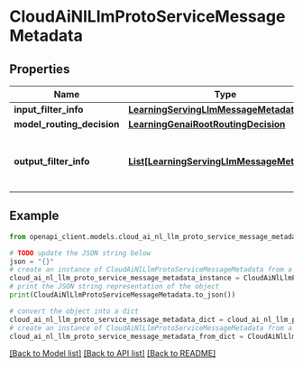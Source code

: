 # CloudAiNlLlmProtoServiceMessageMetadata


## Properties

Name | Type | Description | Notes
------------ | ------------- | ------------- | -------------
**input_filter_info** | [**LearningServingLlmMessageMetadata**](LearningServingLlmMessageMetadata.md) |  | [optional] 
**model_routing_decision** | [**LearningGenaiRootRoutingDecision**](LearningGenaiRootRoutingDecision.md) |  | [optional] 
**output_filter_info** | [**List[LearningServingLlmMessageMetadata]**](LearningServingLlmMessageMetadata.md) | Filter metadata of the output messages. | [optional] 

## Example

```python
from openapi_client.models.cloud_ai_nl_llm_proto_service_message_metadata import CloudAiNlLlmProtoServiceMessageMetadata

# TODO update the JSON string below
json = "{}"
# create an instance of CloudAiNlLlmProtoServiceMessageMetadata from a JSON string
cloud_ai_nl_llm_proto_service_message_metadata_instance = CloudAiNlLlmProtoServiceMessageMetadata.from_json(json)
# print the JSON string representation of the object
print(CloudAiNlLlmProtoServiceMessageMetadata.to_json())

# convert the object into a dict
cloud_ai_nl_llm_proto_service_message_metadata_dict = cloud_ai_nl_llm_proto_service_message_metadata_instance.to_dict()
# create an instance of CloudAiNlLlmProtoServiceMessageMetadata from a dict
cloud_ai_nl_llm_proto_service_message_metadata_from_dict = CloudAiNlLlmProtoServiceMessageMetadata.from_dict(cloud_ai_nl_llm_proto_service_message_metadata_dict)
```
[[Back to Model list]](../README.md#documentation-for-models) [[Back to API list]](../README.md#documentation-for-api-endpoints) [[Back to README]](../README.md)


